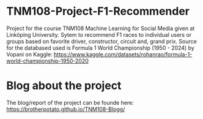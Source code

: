 # TNM108-Project-F1-Recommender
Project for the course TNM108 Machine Learning for Social Media given at Linköping University. Sytem to recommend F1 races to individual users or groups based on favorite driver, constructor, circuit and, grand prix.
Source for the databased used is Formula 1 World Championship (1950 - 2024) by Vopani on Kaggle:
https://www.kaggle.com/datasets/rohanrao/formula-1-world-championship-1950-2020 

# Blog about the project
The blog/report of the project can be founde here: 
https://brotherpotato.github.io/TNM108-Blogg/

